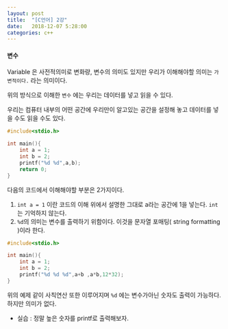 ```yaml
---
layout: post
title:  "[C언어] 2강"
date:   2018-12-07 5:28:00
categories: c++
---
```

#### 변수
Variable 은 사전적의미로 변화량, 변수의 의미도 있지만
우리가 이해해야할 의미는 `가변적이다.` 라는 의미이다.

위의 방식으로 이해한 `변수` 에는 우리는 데이터를 넣고 읽을 수 있다.

우리는 컴퓨터 내부의 어떤 공간에 우리만이 알고있는 공간을 설정해 놓고
데이터를 넣을 수도 읽을 수도 있다.

```c
#include<stdio.h>

int main(){
    int a = 1;
    int b = 2;
    printf("%d %d",a,b);
    return 0;
}
```
다음의 코드에서 이해해야할 부분은 2가지이다.

1. `int a = 1` 이란 코드의 이해
위에서 설명한 그대로 a라는 공간에 1을 넣는다.
`int` 는 기억하지 않는다.
2. `%d`의 의미는 변수를 출력하기 위함이다. 이것을 문자열 포매팅( string formatting )이라 한다.

```c
#include<stdio.h>

int main(){
    int a = 1;
    int b = 2;
    printf("%d %d %d",a+b ,a*b,12*32);
}
```
위의 예제 같이 사칙연산 또한 이루어지며 `%d` 에는 변수가아닌 숫자도 출력이 가능하다. 하지만 의미가 없다.

- 실습 : 정말 높은 숫자를 printf로 출력해보자.
 